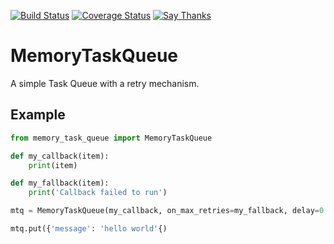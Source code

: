 [![Build Status](https://travis-ci.org/ReneVolution/memory_task_queue.svg?branch=master)](https://travis-ci.org/ReneVolution/memory_task_queue)
[![Coverage Status](https://coveralls.io/repos/github/ReneVolution/memory_task_queue/badge.svg?branch=master)](https://coveralls.io/github/ReneVolution/memory_task_queue?branch=master)
[![Say Thanks](https://img.shields.io/badge/SayThanks.io-%E2%98%BC-1EAEDB.svg)](https://saythanks.io/to/ReneVolution)


# MemoryTaskQueue

A simple Task Queue with a retry mechanism.

## Example

```python
from memory_task_queue import MemoryTaskQueue

def my_callback(item):
    print(item)

def my_fallback(item):
    print('Callback failed to run')

mtq = MemoryTaskQueue(my_callback, on_max_retries=my_fallback, delay=0.3, max_retries=3)

mtq.put({'message': 'hello world'{)

```
